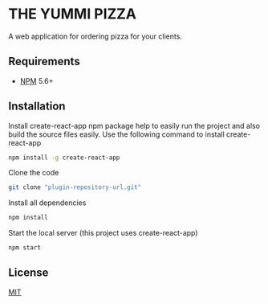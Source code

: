 # THE YUMMI PIZZA
A web application for ordering pizza for your clients.

## Requirements
* [NPM](https://www.npmjs.com/) 5.6+

## Installation
Install create-react-app npm package help to easily run the project and also build the source files easily. Use the following command to install create-react-app
```bash
npm install -g create-react-app
```
Clone the code
```bash
git clone "plugin-repository-url.git"
```
Install all dependencies
```bash
npm install
```

Start the local server (this project uses create-react-app)
```bash
npm start
```

## License
[MIT](https://choosealicense.com/licenses/mit/)